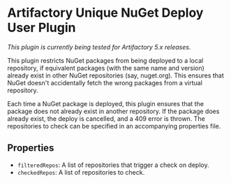Artifactory Unique NuGet Deploy User Plugin
===========================================

*This plugin is currently being tested for Artifactory 5.x releases.*

This plugin restricts NuGet packages from being deployed to a local repository,
if equivalent packages (with the same name and version) already exist in other
NuGet repositories (say, nuget.org). This ensures that NuGet doesn't
accidentally fetch the wrong packages from a virtual repository.

Each time a NuGet package is deployed, this plugin ensures that the package does
not already exist in another repository. If the package does already exist, the
deploy is cancelled, and a 409 error is thrown. The repositories to check can be
specified in an accompanying properties file.

Properties
----------

- `filteredRepos`: A list of repositories that trigger a check on deploy.
- `checkedRepos`: A list of repositories to check.
